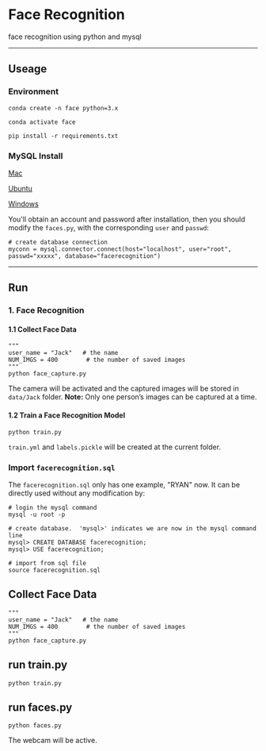 # Face Recognition

face recognition using python and mysql

*******

## Useage

### Environment

```
conda create -n face python=3.x

conda activate face

pip install -r requirements.txt
```

### MySQL Install

[Mac](https://dev.mysql.com/doc/mysql-osx-excerpt/5.7/en/osx-installation-pkg.html)

[Ubuntu](https://dev.mysql.com/doc/mysql-linuxunix-excerpt/5.7/en/linux-installation.html)

[Windows](https://dev.mysql.com/downloads/installer/)

You'll obtain an account and password after installation, then you should modify the `faces.py`, with the corresponding
`user` and `passwd`:
```
# create database connection
myconn = mysql.connector.connect(host="localhost", user="root", passwd="xxxxx", database="facerecognition")
```

*******

## Run

### 1. Face Recognition

#### 1.1 Collect Face Data
```
"""
user_name = "Jack"   # the name
NUM_IMGS = 400        # the number of saved images
"""
python face_capture.py
```
The camera will be activated and the captured images will be stored in `data/Jack` folder.
**Note:** Only one person’s images can be captured at a time.

#### 1.2 Train a Face Recognition Model
```
python train.py
```
`train.yml` and `labels.pickle` will be created at the current folder.


### Import `facerecognition.sql`

The `facerecognition.sql` only has one example, "RYAN" now. It can be directly used without any modification by:

```
# login the mysql command
mysql -u root -p

# create database.  'mysql>' indicates we are now in the mysql command line
mysql> CREATE DATABASE facerecognition;
mysql> USE facerecognition;

# import from sql file
source facerecognition.sql
```
## Collect Face Data
```
"""
user_name = "Jack"   # the name
NUM_IMGS = 400        # the number of saved images
"""
python face_capture.py
```

## run train.py
```
python train.py
```

## run faces.py
```
python faces.py
```

The webcam will be active.
